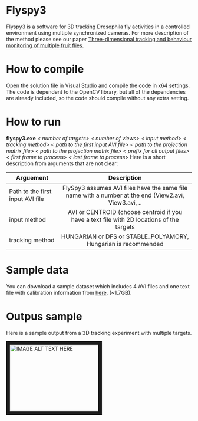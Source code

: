 # Flyspy3
Flyspy3 is a software for 3D tracking Drosophila fly activities in a controlled environment using multiple synchronized cameras. For more description of the method please see our paper [Three-dimensional tracking and behaviour monitoring of multiple fruit flies](https://www.ncbi.nlm.nih.gov/pubmed/23034355).
# How to compile
Open the solution file in Visual Studio and compile the code in x64 settings. The code is dependent to the OpenCV library, but all of the dependencies are already included, so the code should compile without any extra setting.

# How to run
**flyspy3.exe** *< number of targets>* *< number of views>* *< input method>* *< tracking method>* *< path to the first input AVI file>* *< path to the projection matrix file>* *< path to the projection matrix file>* *< prefix for all output files>* *< first frame to process>* *< last frame to process>*
Here is a short description from arguments that are not clear:

| Arguement        | Description           |
| ------------- |:-------------:|
| Path to the first input AVI file| FlySpy3 assumes AVI files have the same file name with a number at the end (View2.avi, View3.avi, ..|
| input method      | AVI or CENTROID (choose centroid if you have a text file with 2D locations of the targets     | 
| tracking method | HUNGARIAN or DFS or STABLE_POLYAMORY, Hungarian is recommended   | 

# Sample data
You can download a sample dataset which includes 4 AVI files and one text file with calibration information from [here](https://drive.google.com/drive/folders/0Bzem1LPfAlcOR2F4S1F1dnRBaWM). (~1.7GB).
# Outpus sample
Here is a sample output from a 3D tracking experiment with multiple targets.

<a href="http://www.youtube.com/watch?feature=player_embedded&v=i_FFQGsIDJc
" target="_blank"><img src="http://img.youtube.com/vi/i_FFQGsIDJc/0.jpg" 
alt="IMAGE ALT TEXT HERE" width="240" height="180" border="10" /></a>
